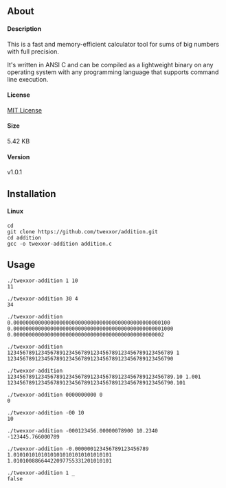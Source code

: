 ## About

#### Description
This is a fast and memory-efficient calculator tool for sums of big numbers with full precision.

It's written in ANSI C and can be compiled as a lightweight binary on any operating system with any programming language that supports command line execution.

#### License
[MIT License](https://github.com/twexxor/addition/blob/main/LICENSE)

#### Size
5.42 KB

#### Version
v1.0.1

## Installation

#### Linux
``` console
cd
git clone https://github.com/twexxor/addition.git
cd addition
gcc -o twexxor-addition addition.c
```

## Usage

``` console
./twexxor-addition 1 10
11

./twexxor-addition 30 4
34

./twexxor-addition 0.000000000000000000000000000000000000000000000000100 0.0000000000000000000000000000000000000000000000001000
0.0000000000000000000000000000000000000000000000002

./twexxor-addition 123456789123456789123456789123456789123456789123456789 1
123456789123456789123456789123456789123456789123456790

./twexxor-addition 123456789123456789123456789123456789123456789123456789.10 1.001
123456789123456789123456789123456789123456789123456790.101

./twexxor-addition 0000000000 0
0

./twexxor-addition -00 10
10

./twexxor-addition -000123456.00000078900 10.2340
-123445.766000789

./twexxor-addition -0.000000123456789123456789 1.01010101010101010101010101010101
1.01010088664422097755331201010101

./twexxor-addition 1 _
false
